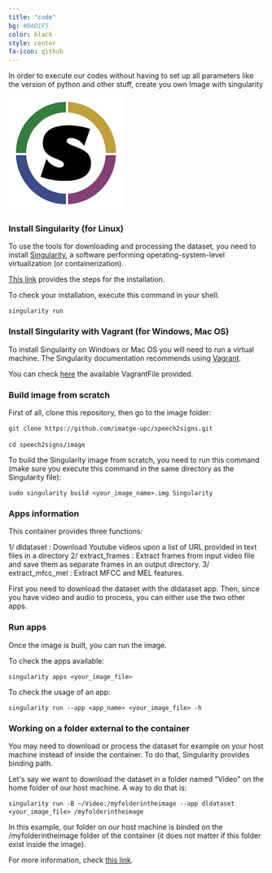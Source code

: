 ```yaml
---
title: "code"
bg: #9AD1F5
color: black
style: center
fa-icon: github
---
```


In order to execute our codes without having to set up all parameters like the version of python and other stuff, create you own Image with singularity

<img src="./assets/logos/sing.png" alt="singularity logo"/>

### Install Singularity (for Linux)

To use the tools for downloading and processing the dataset, you need to install [Singularity](https://www.sylabs.io/docs/), a software performing operating-system-level virtualization (or containerization).

[This link](https://www.sylabs.io/guides/2.5.1/user-guide/installation.html#before-you-begin) provides the steps for the installation.

To check your installation, execute this command in your shell:
```
singularity run
```

### Install Singularity with Vagrant (for Windows, Mac OS)

To install Singularity on Windows or Mac OS you will need to run a virtual machine. The Singularity documentation recommends using [Vagrant](https://www.vagrantup.com/).

You can check [here](https://app.vagrantup.com/singularityware) the available VagrantFile provided.

### Build image from scratch

First of all, clone this repository, then go to the image folder:

```
git clone https://github.com/imatge-upc/speech2signs.git

cd speech2signs/image
```

To build the Singularity image from scratch, you need to run this command (make sure you execute this command in the same directory as the Singularity file):

```
sudo singularity build <your_image_name>.img Singularity
```

### Apps information

This container provides three functions:

1/ dldataset : Download Youtube videos upon a list of URL provided in text files in a directory
2/ extract\_frames : Extract frames from input video file and save them as separate frames in an output directory.
3/ extract\_mfcc\_mel : Extract MFCC and MEL features.

First you need to download the dataset with the dldataset app. Then, since you have video and audio to process, you can either use the two other apps.

### Run apps

Once the image is built, you can run the image.

To check the apps available:

```
singularity apps <your_image_file>
```

To check the usage of an app:

```
singularity run --app <app_name> <your_image_file> -h
```

### Working on a folder external to the container

You may need to download or process the dataset for example on your host machine instead of inside the container. To do that, Singularity provides binding path.

Let's say we want to download the dataset in a folder named "Video" on the home folder of our host machine. A way to do that is:

```
singularity run -B ~/Video:/myfolderintheimage --app dldataset <your_image_file> /myfolderintheimage
```

In this example, our folder on our host machine is binded on the /myfolderintheimage folder of the container (it does not matter if this folder exist inside the image).

For more information, check [this link](https://www.sylabs.io/guides/2.5.1/user-guide/bind_paths_and_mounts.html?highlight=bind).